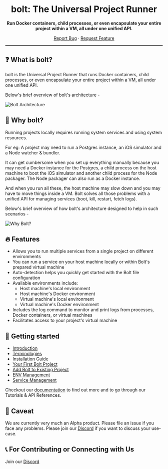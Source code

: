 <h1 align="center">
  bolt: The Universal Project Runner
</h1>

<p align="center">
<strong>
  Run Docker containers, child processes, or even encapsulate your entire project within a VM, all under one unified API.
</strong>
</p>

<p align="center">
  <a href="https://github.com/gluestack/bolt-framework/issues/new">Report Bug</a>
  ·
  <a href="https://github.com/gluestack/bolt-framework/issues/new">Request Feature</a>
</p>

<hr style="border: 1px solid gray">

## :question: What is bolt?

bolt is the Universal Project Runner that runs Docker containers, child processes, or even encapsulate your entire project within a VM, all under one unified API.

Below's brief overview of bolt's architecture -

![Bolt Architecture](https://raw.github.com/gluestack/bolt-framework/main/Bolt.svg)

## :thinking: Why bolt?

Running projects locally requires running system services and using system resources.

For eg: A project may need to run a Postgres instance, an iOS simulator and a Node watcher & bundler.

It can get cumbersome when you set up everything manually because you may need a Docker instance for the Postgres, a child process on the host machine to boot the iOS simulator and another child process for the Node packager. The Node packager can also run as a Docker instance.

And when you run all these, the host machine may slow down and you may have to move things inside a VM. Bolt solves all those problems with a unified API for managing services (boot, kill, restart, fetch logs).

Below's brief overview of how bolt's architecture designed to help in such scenarios  -

![Why Bolt?](https://raw.github.com/gluestack/bolt-framework/main/WhyBolt.svg)

## :fire: Features

* Allows you to run multiple services from a single project on different environments
* You can run a service on your host machine locally or within Bolt's prepared virtual machine
* Auto-detection helps you quickly get started with the Bolt file configuration
* Available environments include:
  * Host machine's local environment
  * Host machine's Docker environment
  * Virtual machine's local environment
  * Virtual machine's Docker environment
* Includes the log command to monitor and print logs from processes, Docker containers, or virtual machines
* Facilitates access to your project's virtual machine

## :beginner: Getting started

* [Introduction](https://bolt.gluestack.io/docs/getting-started/introduction)
* [Terminologies](https://bolt.gluestack.io/docs/getting-started/terminologies)
* [Installation Guide](https://bolt.gluestack.io/docs/getting-started/installing-the-global-cli)
* [Your First Bolt Project](https://bolt.gluestack.io/docs/getting-started/your-first-bolt-project)
* [Add Bolt to Existing Project](https://bolt.gluestack.io/docs/getting-started/add-bolt-to-existing-project)
* [ENV Management](https://bolt.gluestack.io/docs/getting-started/env-management)
* [Service Management](https://bolt.gluestack.io/docs/getting-started/service-management)

Checkout our [documentation](https://bolt.gluestack.io/docs) to find out more and to go through our Tutorials & API References.

## :see_no_evil: Caveat

We are currently very much an Alpha product. Please file an issue if you face any problems. Please join our [Discord](https://discord.gg/GEP2gWgd) if you want to discuss your use-case.

## :telephone_receiver: For Contributing or Connecting with Us

Join our [Discord](https://discord.gg/GEP2gWgd)
